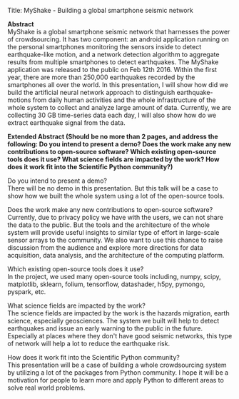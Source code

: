 Title: MyShake - Building a global smartphone seismic network


**Abstract**    
MyShake is a global smartphone seismic network that harnesses the power of crowdsourcing. It has two component: an android application running on the personal smartphones monitoring the sensors inside to detect earthquake-like motion, and a network detection algorithm to aggregate results from multiple smartphones to detect earthquakes. The MyShake application was released to the public on Feb 12th 2016. Within the first year, there are more than 250,000 earthquakes recorded by the smartphones all over the world. In this presentation, I will show how did we build the artificial neural network approach to distinguish earthquake-motions from daily human activities and the whole infrastructure of the whole system to collect and analyze large amount of data. Currently, we are collecting 30 GB time-series data each day, I will also show how do we extract earthquake signal from the data. 

**Extended Abstract (Should be no more than 2 pages, and address the following: Do you intend to present a demo? Does the work make any new contributions to open-source software? Which existing open-source tools does it use? What science fields are impacted by the work? How does it work fit into the Scientific Python community?)**   

Do you intend to present a demo?  
There will be no demo in this presentation. But this talk will be a case to show how we built the whole system using a lot of the open-source tools. 

Does the work make any new contributions to open-source software?  
Currently, due to privacy policy we have with the users, we can not share the data to the public. But the tools and the architecture of the whole system will provide useful insights to similar type of effort in large-scale sensor arrays to the community. We also want to use this chance to raise discussion from the audience and explore more directions for data acquisition, data analysis, and the architecture of the computing platform.   

Which existing open-source tools does it use?   
In the project, we used many open-source tools including, numpy, scipy, matplotlib, sklearn, folium, tensorflow, datashader, h5py, pymongo, pyspark, etc. 

What science fields are impacted by the work?  
The science fields are impacted by the work is the hazards migration, earth science, especially geosciences. The system we built will help to detect earthquakes and issue an early warning to the public in the future. Especially at places where they don't have good seismic networks, this type of network will help a lot to reduce the earthquake risk. 

How does it work fit into the Scientific Python community?   
This presentation will be a case of building a whole crowdsourcing system by utilizing a lot of the packages from Python community. I hope it will be a motivation for people to learn more and apply Python to different areas to solve real world problems. 



